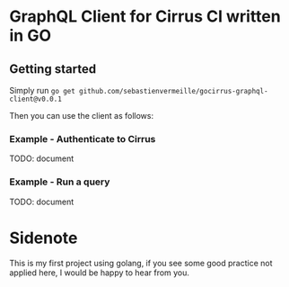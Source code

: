 # GraphQL Client for Cirrus CI written in GO

## Getting started

Simply run `go get github.com/sebastienvermeille/gocirrus-graphql-client@v0.0.1` 

Then you can use the client as follows:

### Example - Authenticate to Cirrus
TODO: document

### Example - Run a query
TODO: document


# Sidenote

This is my first project using golang, 
if you see some good practice not applied here, I would be happy to hear from you.

